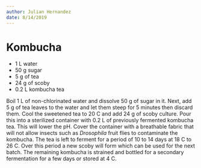 ```yaml
---
author: Julian Hernandez
date: 8/14/2019
---
```

# Kombucha

- 1 L water
- 50 g sugar
- 5 g of tea
- 24 g of scoby
- 0.2 L kombucha tea

Boil 1 L of non-chlorinated water and dissolve 50 g of sugar in it. Next, add 5 g of tea leaves to the water and let them steep for 5 minutes then discard them. Cool the sweetened tea to 20 C and add 24 g of scoby culture. Pour this into a sterilized container with 0.2 L of previously fermented kombucha tea. This will lower the pH. Cover the container with a breathable fabric that will not allow insects such as *Drosophila* fruit flies to contaminate the kombucha. The tea is left to ferment for a period of 10 to 14 days at 18 C to 26 C. Over this period a new scoby will form which can be used for the next batch. The remaining kombucha is strained and bottled for a secondary fermentation for a few days or stored at 4 C.